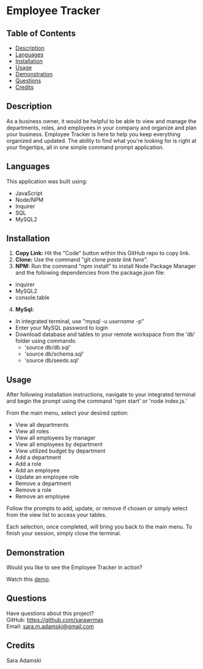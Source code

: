 # Employee Tracker

## Table of Contents
* [Description](#description)
* [Languages](#languages)
* [Installation](#installation)
* [Usage](#usage)
* [Demonstration](#demonstration)
* [Questions](#questions)
* [Credits](#credits)

## Description
As a business owner, it would be helpful to be able to view and manage the departments, roles, and employees in your company and organize and plan your business. Employee Tracker is here to help you keep everything organized and updated. The ability to find what you're looking for is right at your fingertips, all in one simple command prompt application.

## Languages
This application was built using:
* JavaScript
* Node/NPM
* Inquirer
* SQL
* MySQL2

## Installation
1. **Copy Link:** Hit the "Code" button within this GitHub repo to copy link.
2. **Clone:** Use the command "git clone *paste link here*".
3. **NPM:** Run the command "npm install" to install Node Package Manager and the following dependencies from the package.json file:
* inquirer
* MySQL2
* console.table
4. **MySql:**
* In integrated terminal, use "mysql -u *username* -p"
* Enter your MySQL password to login
* Download database and tables to your remote workspace from the 'db' folder using commands:
    * 'source db/db.sql'
    * 'source db/schema.sql'
    * 'source db/seeds.sql'

## Usage
After following installation instructions, navigate to your integrated terminal and begin the prompt using the command 'npm start' or 'node index.js.'

From the main menu, select your desired option:
* View all departments
* View all roles
* View all employees by manager
* View all employees by department
* View utilized budget by department
* Add a department
* Add a role
* Add an employee
* Update an employee role
* Remove a department
* Remove a role
* Remove an employee

Follow the prompts to add, update, or remove if chosen or simply select from the view list to access your tables.

Each selection, once completed, will bring you back to the main menu. To finish your session, simply close the terminal.

## Demonstration
Would you like to see the Employee Tracker in action?

Watch this [demo](https://www.youtube.com/watch?v=JsFl8in5I6g).

## Questions
Have questions about this project?  
GitHub: https://github.com/sarawrmas  
Email: sara.m.adamski@gmail.com

## Credits
Sara Adamski
